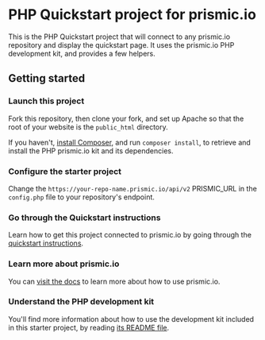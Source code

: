# PHP Quickstart project for prismic.io

This is the PHP Quickstart project that will connect to any prismic.io repository and display the quickstart page. It uses the prismic.io PHP development kit, and provides a few helpers.

## Getting started

### Launch this project

Fork this repository, then clone your fork, and set up Apache so that the root of your website is the `public_html` directory.

If you haven't, [install Composer](https://getcomposer.org/doc/00-intro.md), and run `composer install`, to retrieve and install the PHP prismic.io kit and its dependencies.

### Configure the starter project

Change the ```https://your-repo-name.prismic.io/api/v2``` PRISMIC_URL in the `config.php` file to your repository's endpoint.

### Go through the Quickstart instructions

Learn how to get this project connected to prismic.io by going through the [quickstart instructions](https://prismic.io/quickstart#?lang=php).

### Learn more about prismic.io

You can [visit the docs](https://prismic.io/docs#?lang=php) to learn more about how to use prismic.io.

### Understand the PHP development kit

You'll find more information about how to use the development kit included in this starter project, by reading [its README file](https://github.com/prismicio/php-kit).

